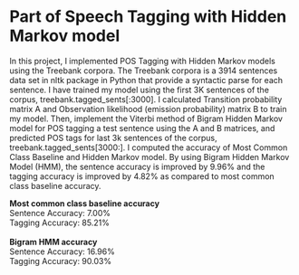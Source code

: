 # Part of Speech Tagging with Hidden Markov model

In this project, I implemented POS Tagging with Hidden Markov models using the Treebank corpora. The Treebank corpora is a 3914 sentences data set in nltk package in Python that provide a syntactic parse for each sentence. 
I have trained my model using the first 3K sentences of the corpus, treebank.tagged_sents[:3000]. I calculated Transition probability matrix A and Observation likelihood (emission probability) matrix B to train my model. 
Then, implement the Viterbi method of Bigram Hidden Markov model for POS tagging a test sentence using the A and B matrices, and predicted POS tags for last 3k sentences of the corpus, treebank.tagged_sents[3000:].
I computed the accuracy of Most Common Class Baseline and Hidden Markov model. By using Bigram Hidden Markov Model (HMM), the sentence accuracy is improved by 9.96% and the tagging accuracy is improved by 4.82% as compared to most common class baseline accuracy.

<b>Most common class baseline accuracy</b><br>
Sentence Accuracy: 7.00%<br>
Tagging Accuracy: 85.21%<br>
<br>
<b>Bigram HMM accuracy</b><br>
Sentence Accuracy: 16.96%<br>
Tagging Accuracy: 90.03%